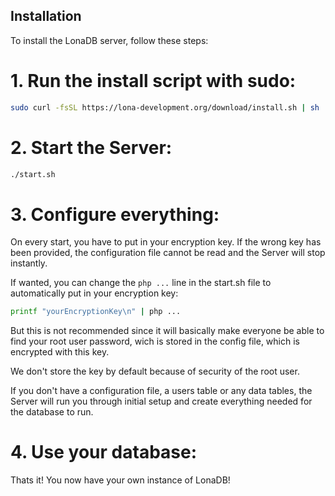 ## Installation

To install the LonaDB server, follow these steps:

# 1. Run the install script with sudo:

```bash
sudo curl -fsSL https://lona-development.org/download/install.sh | sh
```

# 2. Start the Server:

```bash
./start.sh
```

# 3. Configure everything:

On every start, you have to put in your encryption key.
If the wrong key has been provided, the configuration file cannot be read and the Server will stop instantly.

If wanted, you can change the ```php ...``` line in the start.sh file to automatically put in your encryption key:
```bash
printf "yourEncryptionKey\n" | php ...
```
But this is not recommended since it will basically make everyone be able to find your root user password, wich is stored in the config file, which is encrypted with this key.

We don't store the key by default because of security of the root user.

If you don't have a configuration file, a users table or any data tables, the Server will run you through initial setup and create everything needed for the database to run.

# 4. Use your database:

Thats it! 
You now have your own instance of LonaDB!
